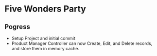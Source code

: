 # Five Wonders Party

## Pogress
* Setup Project and initial commit
* Product Manager Controller can now Create, Edit, and Delete records, and store them in memory cache.